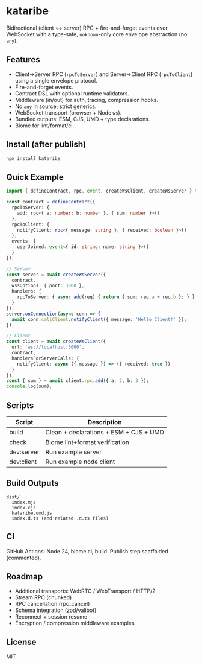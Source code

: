 # kataribe

Bidirectional (client ↔ server) RPC + fire-and-forget events over WebSocket with a type-safe, `unknown`-only core envelope abstraction (no `any`).

## Features

- Client→Server RPC (`rpcToServer`) and Server→Client RPC (`rpcToClient`) using a single envelope protocol.
- Fire-and-forget events.
- Contract DSL with optional runtime validators.
- Middleware (in/out) for auth, tracing, compression hooks.
- No `any` in source; strict generics.
- WebSocket transport (browser + Node `ws`).
- Bundled outputs: ESM, CJS, UMD + type declarations.
- Biome for lint/format/ci.

## Install (after publish)

```bash
npm install kataribe
```

## Quick Example

```ts
import { defineContract, rpc, event, createWsClient, createWsServer } from 'kataribe';

const contract = defineContract({
  rpcToServer: {
    add: rpc<{ a: number; b: number }, { sum: number }>()
  },
  rpcToClient: {
    notifyClient: rpc<{ message: string }, { received: boolean }>()
  },
  events: {
    userJoined: event<{ id: string; name: string }>()
  }
});

// Server
const server = await createWsServer({
  contract,
  wssOptions: { port: 3000 },
  handlers: {
    rpcToServer: { async add(req) { return { sum: req.a + req.b }; } }
  }
});
server.onConnection(async conn => {
  await conn.callClient.notifyClient({ message: 'Hello Client!' });
});

// Client
const client = await createWsClient({
  url: 'ws://localhost:3000',
  contract,
  handlersForServerCalls: {
    notifyClient: async ({ message }) => ({ received: true })
  }
});
const { sum } = await client.rpc.add({ a: 2, b: 3 });
console.log(sum);
```

## Scripts

| Script | Description |
|--------|-------------|
| build | Clean + declarations + ESM + CJS + UMD |
| check | Biome lint+format verification |
| dev:server | Run example server |
| dev:client | Run example node client |

## Build Outputs

```
dist/
  index.mjs
  index.cjs
  kataribe.umd.js
  index.d.ts (and related .d.ts files)
```

## CI

GitHub Actions: Node 24, biome ci, build. Publish step scaffolded (commented).

## Roadmap

- Additional transports: WebRTC / WebTransport / HTTP/2
- Stream RPC (chunked)
- RPC cancellation (rpc_cancel)
- Schema integration (zod/valibot)
- Reconnect + session resume
- Encryption / compression middleware examples

## License

MIT
